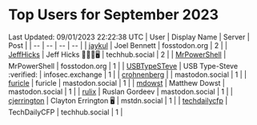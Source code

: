 # Top Users for September 2023
Last Updated: 09/01/2023 22:22:38 UTC
| User | Display Name | Server | Post |
| -- | -- | -- | -- |
| [jaykul](https://fosstodon.org/@jaykul) | Joel Bennett | fosstodon.org | 2 |
| [JeffHicks](https://techhub.social/@JeffHicks) | Jeff Hicks 🐶🎼🍷🖥️ | techhub.social | 2 |
| [MrPowerShell](https://fosstodon.org/@MrPowerShell) | MrPowerShell | fosstodon.org | 1 |
| [USBTypeSTeve](https://infosec.exchange/@USBTypeSTeve) | USB Type-Steve :verified: | infosec.exchange | 1 |
| [crohnenberg](https://mastodon.social/@crohnenberg) |  | mastodon.social | 1 |
| [furicle](https://mastodon.social/@furicle) | furicle | mastodon.social | 1 |
| [mdowst](https://mastodon.social/@mdowst) | Matthew Dowst | mastodon.social | 1 |
| [rulix](https://mastodon.social/@rulix) | Ruslan Gordeev | mastodon.social | 1 |
| [cjerrington](https://mstdn.social/@cjerrington) | Clayton Errington 🖥️ | mstdn.social | 1 |
| [techdailycfp](https://techhub.social/@techdailycfp) | TechDailyCFP | techhub.social | 1 |
